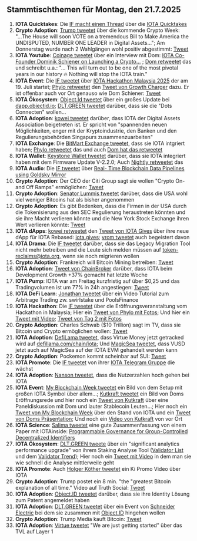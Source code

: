 ## Stammtischthemen für Montag, den 21.7.2025

1. **IOTA Quicktakes**: Die [IF macht einen Thread](https://x.com/iota/status/1945083989267448072) über die [IOTA Quicktakes](https://youtu.be/rSYcR2PWYtI)
2. **Crypto Adoption**: [Trump tweetet](https://x.com/TrumpTruthOnX/status/1945144268357804516) über die kommende Crypto Week: "...The House will soon VOTE on a tremendous Bill to Make America the UNDISPUTED, NUMBER ONE LEADER in Digital Assets..."; Am Donnerstag wurde nach 2 Wahlgängen wohl positiv abgestimmt: [Tweet](https://x.com/Vivek4real_/status/1945533850257342960)
3. **IOTA Youtube**: [Coinage tweetet](https://x.com/coinage_media/status/1945231346692923596) über ein Interview mit Dom: [IOTA Co-Founder Dominik Schiener on Launching a Crypto...](https://youtu.be/mSEZiHwvYnE?si=y8gFZpK9_OtqrKFw) ; [Dom retweetet](https://x.com/DomSchiener/status/1945466858745762080) das und schreibt u.a.: "... This will turn out to be one of the most pivotal years in our history 🔥 Nothing will stop the IOTA train."
4. **IOTA Event**: Die [IF tweetet](https://x.com/iota/status/1945468468565811257) über [IOTA Hackathon Malaysia 2025](https://lu.ma/6d0xwfqw) der am 19. Juli startet; [Phylo retweetet](https://x.com/PhyloIota/status/1945801891314888949) den [Tweet von Growth Charger](https://x.com/growthcharger_/status/1923193666178290083) dazu. Er ist offenbar auch vor Ort genauso wie Dom Schiener: [Tweet](https://x.com/DomSchiener/status/1946130943959515537)
5. **IOTA Ökosystem**: [Object.Id tweetet](https://x.com/ObjectID_io/status/1945509560015368660) über ein großes Update bei [dapp.objectid.io](http://dapp.objectid.io/); [DLT.GREEN tweetet](https://x.com/dlt_green/status/1945533270676181298) darüber, dass sie die "Dots Connecten" wollen...
6. **IOTA Adoption**: [kowei tweetet](https://x.com/kowei1995/status/1945740221636849725) darüber, dass IOTA der Digital Assets Association beigetreten ist. Er spricht von "spannenden neuen Möglichkeiten, enger mit der Kryptoindustrie, den Banken und den Regulierungsbehörden Singapurs zusammenzuarbeiten"
7. **IOTA Exchange**: Die [BitMart Exchange tweetet](https://x.com/BitMartExchange/status/1945445430193463758), dass sie IOTA intgriert haben; [Phylo retweetet](https://x.com/PhyloIota/status/1945488340675076230) das und auch [Dom hat das retweetet](https://x.com/DomSchiener/status/1945476601279381645)
8. **IOTA Wallet**: [Keystone Wallet tweetet](https://x.com/KeystoneWallet/status/1945468471871152308) darüber, dass sie IOTA integriert haben mit dem Firmware Update V-2.2.0; Auch [Nightly retweetet](https://x.com/Nightly_app/status/1945473651614052355) das
9. **IOTA Audio**: Die [IF tweetet](https://x.com/iota/status/1945483560103600575) über [Real- Time Blockchain Data Pipelines using Goldsky Mirror](https://youtube.com/live/H8FS1vUuRV0)
10. **Crypto Adoption**: Der CEO der Citi Group sagt sie wollen "Crypto On- and Off Ramps" ermöglichen: [Tweet](https://x.com/Vivek4real_/status/1945397723072532768)
11. **Crypto Adoption**: [Senator Lummis tweetet](https://x.com/SenLummis/status/1945578868665917535) darüber, dass die USA wohl viel weniger Bitcoins hat als bisher angenommen
12. **Crypto Adoption**: Es gibt Bedenken, dass die Firmen in der USA durch die Tokenisierung aus den SEC Regulierung heraustreten könnten und sie ihre Macht verlieren könnte und die New York Stock Exchange ihren Wert verlieren könnte: [Tweet](https://x.com/WatcherGuru/status/1945667844219277644)
13. **IOTA dApps**: [kowei retweetet](https://x.com/kowei1995/status/1945748796111204526) den [Tweet von IOTA Gives](https://x.com/IotaGives/status/1945744303474553254) über ihre neue dApp für IOTA Rebased: [iota.gives](https://iota.gives); [vrom tweetet](https://x.com/Vrom14286662/status/1945788433466642888) auch begeistert davon
14. **IOTA Drama**: Die [IF tweetet](https://x.com/iota/status/1945821199893668087) darüber, dass sie das Legacy Migration Tool nicht mehr betreiben und die Leute sich melden müssen auf [token-reclaims@iota.org](token-reclaims@iota.org), wenn sie noch migrieren wollen
15. **Crypto Adoption**: Frankreich will Bitcoin Mining betreiben: [Tweet](https://x.com/BitcoinMagazine/status/1945763783864885312)
16. **IOTA Adoption**: [Tweet von ChainBroker](https://x.com/chain_broker/status/1946230985365848192) darüber, dass IOTA beim Development Growth +37% gemacht hat letzte Woche
17. **IOTA Pump**: IOTA war am Freitag kurzfristig auf über $0,25 und das Tradingvolumen ist um 77% in 24h angestiegen: [Tweet](https://x.com/tanglelytics/status/1945891263108022630)
18. **IOTA DeFi Learn**: [Jonathan tweetet](https://x.com/3rdEclips3/status/1946145210540425237) über ein Video Tutorial zum Arbitrage Trading zw. swirlstake und PoolsFinance
19. **IOTA Hackathon**: Die [IF tweetet](https://x.com/iota/status/1946223438424596946) über die Eröffnungsveranstaltung vom Hackathon in Malaysia; Hier ein [Tweet von Phylo mit Fotos](https://x.com/PhyloIota/status/1946428990442652068); Und hier ein [Tweet mit Video](https://x.com/LPGiambroni/status/1946435601584234818); [Tweet von Tag 2 mit Fotos](https://x.com/LPGiambroni/status/1946773847732342806)
20. **Crypto Adoption**: Charles Schwab ($10 Trillion) sagt im TV, dass sie Bitcoin und Crypto ermöglichen wollen: [Tweet](https://x.com/Vivek4real_/status/1946236723396043237)
21. **IOTA Adoption**: [DefiLama tweetet](https://x.com/DefiLlama/status/1946308964548825371), dass Virtue Money jetzt getracked wird auf [defillama.com/chain/iota](https://defillama.com/chain/iota); Und [MagicSea tweetet](https://x.com/MagicSeaDEX/status/1946087873075159154), dass VUSD jetzt auch auf MagicSea auf der IOTA EVM gehandelt werden kann
22. **Crypto Adoption**: Pockemon kommt scheinbar auf SUI: [Tweet](https://x.com/SuiInsiders/status/1946373613168611530)
23. **IOTA Promote**: Die [IF tweetet](https://x.com/iota/status/1946510336082825704) von ihrer [IOTA Telegram Gruppe](https://x.com/iota/status/1946510336082825704) die wächst
24. **IOTA Adoption**: [Nanson tweetet](https://x.com/nansen_ai/status/1946811832079208672), dass die Nutzerzahlen hoch gehen bei IOTA
25. **IOTA Event**: [My Blockchain Week tweetet](https://x.com/MalaysiaBCW/status/1947114677416378395) ein Bild von dem Setup mit großen IOTA Symbol über allem...; [Kutkraft tweetet](https://x.com/kutkraft/status/1947130556854182014) ein Bild von Doms Eröffnungsrede und hier noch ein [Tweet von Kutkraft](https://x.com/kutkraft/status/1947174606768619579) über eine Paneldiskussion mit Dom und lauter Stablecoin Leuten...; Hier noch ein [Tweet von My Blockchain Week](https://x.com/MalaysiaBCW/status/1947207739350077841) über den Stand von IOTA und ein [Tweet von Doms Präsentation](https://x.com/MalaysiaBCW/status/1947224088407363886); Und noch ein [Video von Kutkraft](https://x.com/kutkraft/status/1947234424795328521) von vor Ort
26. **IOTA Science**: [Salima tweetet](https://x.com/Salimasbegum/status/1947038410293871014) eine gute Zusammenfassung von einem Paper mit IOTAinside: [Programmable Governance for Group-Controlled Decentralized Identifiers](https://arxiv.org/abs/2507.06001)
27. **IOTA Ökosystem**: [DLT.GREEN tweete](https://x.com/dlt_green/status/1946944636439674897) über ein "significant analytics performance upgrade" von ihrem Staking Analyse Tool ([Validator List](https://dlt.green/en/services/iota-staking-analytics#validator-list) und dem [Validator Trend](https://dlt.green/en/services/iota-staking-analytics#validator-trend)); Hier noch ein [Tweet mit Video](https://x.com/dlt_green/status/1947155460970139669) in dem man sie wie schnell die Analyse mittlerweile geht
28. **IOTA Promote**: Auch [Holger Köther tweetet](https://x.com/HolgerKoether/status/1947146396563611938) ein Ki Promo Video über IOTA
29. **Crypto Adoption**: Trump postet ein 8 min. "the "greatest Bitcoin explanation of all time." Video auf Truth Social: [Tweet](https://x.com/WatcherGuru/status/1947085829903466665)
30. **IOTA Adoption**: [Object.ID tweetet](https://x.com/ObjectID_io/status/1947261234430005390) darüber, dass sie ihre Identity Lösung zum Patent angemeldet haben
31. **IOTA Adoption**: [DLT.GREEN tweetet](https://x.com/dlt_green/status/1947270579842601011) über ein Event von [Schneider Electric](https://x.com/SchneiderElec/status/1937855853433860313) bei dem sie zusammen mit [Object.ID](https://x.com/ObjectID_io) hingehen wollen
32. **Crypto Adoption**: Trump Media kauft Bitcoin: [Tweet](https://x.com/BitcoinMagazine/status/1947276238533317010)
33. **IOTA Adoption**: [Virtue tweetet](https://x.com/Virtue_Money/status/1947303984043082062) "We are just getting started" über das TVL auf Layer 1
